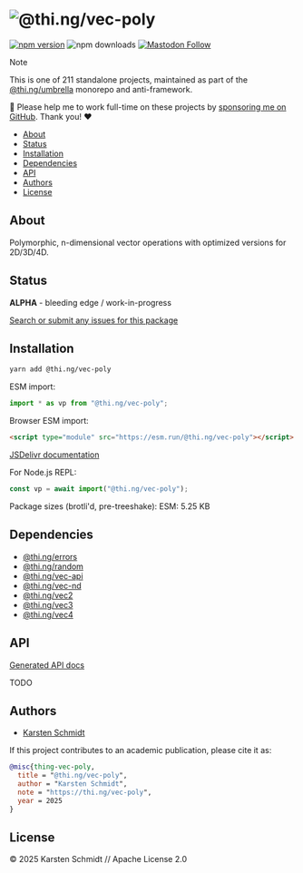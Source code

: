 <!-- This file is generated - DO NOT EDIT! -->
<!-- Please see: https://github.com/thi-ng/umbrella/blob/develop/CONTRIBUTING.md#changes-to-readme-files -->
# ![@thi.ng/vec-poly](https://raw.githubusercontent.com/thi-ng/umbrella/develop/assets/banners/thing-vec-poly.svg?40555c94)

[![npm version](https://img.shields.io/npm/v/@thi.ng/vec-poly.svg)](https://www.npmjs.com/package/@thi.ng/vec-poly)
![npm downloads](https://img.shields.io/npm/dm/@thi.ng/vec-poly.svg)
[![Mastodon Follow](https://img.shields.io/mastodon/follow/109331703950160316?domain=https%3A%2F%2Fmastodon.thi.ng&style=social)](https://mastodon.thi.ng/@toxi)

> [!NOTE]
> This is one of 211 standalone projects, maintained as part
> of the [@thi.ng/umbrella](https://github.com/thi-ng/umbrella/) monorepo
> and anti-framework.
>
> 🚀 Please help me to work full-time on these projects by [sponsoring me on
> GitHub](https://github.com/sponsors/postspectacular). Thank you! ❤️

- [About](#about)
- [Status](#status)
- [Installation](#installation)
- [Dependencies](#dependencies)
- [API](#api)
- [Authors](#authors)
- [License](#license)

## About

Polymorphic, n-dimensional vector operations with optimized versions for 2D/3D/4D.

## Status

**ALPHA** - bleeding edge / work-in-progress

[Search or submit any issues for this package](https://github.com/thi-ng/umbrella/issues?q=%5Bvec-poly%5D+in%3Atitle)

## Installation

```bash
yarn add @thi.ng/vec-poly
```

ESM import:

```ts
import * as vp from "@thi.ng/vec-poly";
```

Browser ESM import:

```html
<script type="module" src="https://esm.run/@thi.ng/vec-poly"></script>
```

[JSDelivr documentation](https://www.jsdelivr.com/)

For Node.js REPL:

```js
const vp = await import("@thi.ng/vec-poly");
```

Package sizes (brotli'd, pre-treeshake): ESM: 5.25 KB

## Dependencies

- [@thi.ng/errors](https://github.com/thi-ng/umbrella/tree/develop/packages/errors)
- [@thi.ng/random](https://github.com/thi-ng/umbrella/tree/develop/packages/random)
- [@thi.ng/vec-api](https://github.com/thi-ng/umbrella/tree/develop/packages/vec-api)
- [@thi.ng/vec-nd](https://github.com/thi-ng/umbrella/tree/develop/packages/vec-nd)
- [@thi.ng/vec2](https://github.com/thi-ng/umbrella/tree/develop/packages/vec2)
- [@thi.ng/vec3](https://github.com/thi-ng/umbrella/tree/develop/packages/vec3)
- [@thi.ng/vec4](https://github.com/thi-ng/umbrella/tree/develop/packages/vec4)

## API

[Generated API docs](https://docs.thi.ng/umbrella/vec-poly/)

TODO

## Authors

- [Karsten Schmidt](https://thi.ng)

If this project contributes to an academic publication, please cite it as:

```bibtex
@misc{thing-vec-poly,
  title = "@thi.ng/vec-poly",
  author = "Karsten Schmidt",
  note = "https://thi.ng/vec-poly",
  year = 2025
}
```

## License

&copy; 2025 Karsten Schmidt // Apache License 2.0
